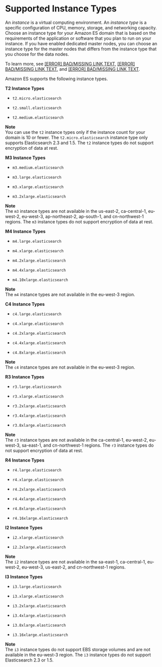 # Supported Instance Types<a name="aes-supported-instance-types"></a>

An *instance* is a virtual computing environment\. An *instance type* is a specific configuration of CPU, memory, storage, and networking capacity\. Choose an instance type for your Amazon ES domain that is based on the requirements of the application or software that you plan to run on your instance\. If you have enabled dedicated master nodes, you can choose an instance type for the master nodes that differs from the instance type that you choose for the data nodes\.

To learn more, see [[ERROR] BAD/MISSING LINK TEXT](sizing-domains.md), [[ERROR] BAD/MISSING LINK TEXT](aes-limits.md#clusterresource), and [[ERROR] BAD/MISSING LINK TEXT](aes-limits.md#ebsresource)\.

Amazon ES supports the following instance types\.

**T2 Instance Types**

+ `t2.micro.elasticsearch`

+ `t2.small.elasticsearch`

+ `t2.medium.elasticsearch`

**Note**  
You can use the `t2` instance types only if the instance count for your domain is 10 or fewer\.
The `t2.micro.elasticsearch` instance type only supports Elasticsearch 2\.3 and 1\.5\.
The `t2` instance types do not support encryption of data at rest\.

**M3 Instance Types**

+ `m3.medium.elasticsearch`

+ `m3.large.elasticsearch`

+ `m3.xlarge.elasticsearch`

+ `m3.2xlarge.elasticsearch`

**Note**  
The `m3` instance types are not available in the us\-east\-2, ca\-central\-1, eu\-west\-2, eu\-west\-3, ap\-northeast\-2, ap\-south\-1, and cn\-northwest\-1 regions\.
The `m3` instance types do not support encryption of data at rest\.

**M4 Instance Types**

+ `m4.large.elasticsearch`

+ `m4.xlarge.elasticsearch`

+ `m4.2xlarge.elasticsearch`

+ `m4.4xlarge.elasticsearch`

+ `m4.10xlarge.elasticsearch`

**Note**  
The `m4` instance types are not available in the eu\-west\-3 region\.

**C4 Instance Types**

+ `c4.large.elasticsearch`

+ `c4.xlarge.elasticsearch`

+ `c4.2xlarge.elasticsearch`

+ `c4.4xlarge.elasticsearch`

+ `c4.8xlarge.elasticsearch`

**Note**  
The `c4` instance types are not available in the eu\-west\-3 region\.

**R3 Instance Types**

+ `r3.large.elasticsearch`

+ `r3.xlarge.elasticsearch`

+ `r3.2xlarge.elasticsearch`

+ `r3.4xlarge.elasticsearch`

+ `r3.8xlarge.elasticsearch`

**Note**  
The `r3` instance types are not available in the ca\-central\-1, eu\-west\-2, eu\-west\-3, sa\-east\-1, and cn\-northwest\-1 regions\.
The `r3` instance types do not support encryption of data at rest\.

**R4 Instance Types**

+ `r4.large.elasticsearch`

+ `r4.xlarge.elasticsearch`

+ `r4.2xlarge.elasticsearch`

+ `r4.4xlarge.elasticsearch`

+ `r4.8xlarge.elasticsearch`

+ `r4.16xlarge.elasticsearch`

**I2 Instance Types**

+ `i2.xlarge.elasticsearch`

+ `i2.2xlarge.elasticsearch`

**Note**  
The `i2` instance types are not available in the sa\-east\-1, ca\-central\-1, eu\-west\-2, eu\-west\-3, us\-east\-2, and cn\-northwest\-1 regions\.

**I3 Instance Types**

+ `i3.large.elasticsearch`

+ `i3.xlarge.elasticsearch`

+ `i3.2xlarge.elasticsearch`

+ `i3.4xlarge.elasticsearch`

+ `i3.8xlarge.elasticsearch`

+ `i3.16xlarge.elasticsearch`

**Note**  
The `i3` instance types do not support EBS storage volumes and are not available in the eu\-west\-3 region\.
The `i3` instance types do not support Elasticsearch 2\.3 or 1\.5\.